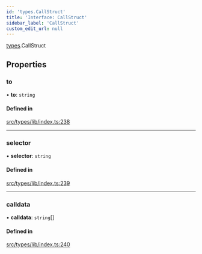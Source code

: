 ```yaml
---
id: 'types.CallStruct'
title: 'Interface: CallStruct'
sidebar_label: 'CallStruct'
custom_edit_url: null
---
```


[types](../namespaces/types.md).CallStruct

## Properties

### to

• **to**: `string`

#### Defined in

[src/types/lib/index.ts:238](https://github.com/0xs34n/starknet.js/blob/develop/src/types/lib/index.ts#L238)

---

### selector

• **selector**: `string`

#### Defined in

[src/types/lib/index.ts:239](https://github.com/0xs34n/starknet.js/blob/develop/src/types/lib/index.ts#L239)

---

### calldata

• **calldata**: `string`[]

#### Defined in

[src/types/lib/index.ts:240](https://github.com/0xs34n/starknet.js/blob/develop/src/types/lib/index.ts#L240)
